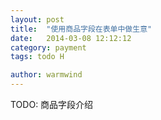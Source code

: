 ```yaml
---
layout: post
title:  "使用商品字段在表单中做生意"
date:   2014-03-08 12:12:12
category: payment
tags: todo H

author: warmwind
---
```


TODO: 商品字段介绍
